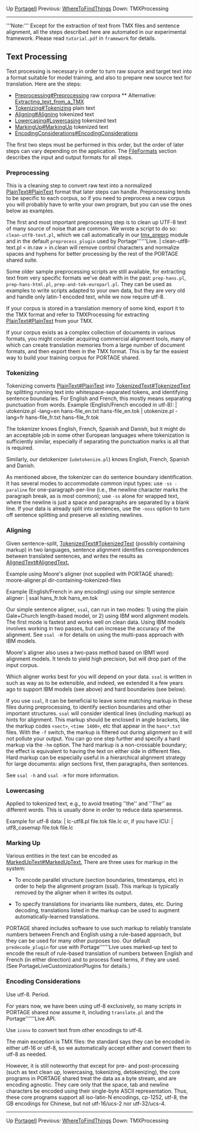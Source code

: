 Up [PortageII](PortageMachineTranslation.md)
Previous: [WhereToFindThings](PORTAGE_sharedWhereToFindThings.md)
Down: TMXProcessing

-------------------------

'''Note:''' Except for the extraction of text from TMX files and sentence alignment, all the steps described here are automated in our experimental framework. Please read `tutorial.pdf` in `framework` for details.

## Text Processing

Text processing is necessary in order to turn raw source and target text into a format suitable for model training, and also to prepare new source text for translation. Here are the steps:

* [Preprocessing#Preprocessing](PORTAGE_sharedTextProcessing.md) raw corpora
** Alternative: [Extracting_text_from_a_TMX](TMXProcessing.md)
* [Tokenizing#Tokenizing](PORTAGE_sharedTextProcessing.md) plain text
* [Aligning#Aligning](PORTAGE_sharedTextProcessing.md) tokenized text
* [Lowercasing#Lowercasing](PORTAGE_sharedTextProcessing.md) tokenized text
* [MarkingUp#MarkingUp](PORTAGE_sharedTextProcessing.md) tokenized text
* [EncodingConsiderations#EncodingConsiderations](PORTAGE_sharedTextProcessing.md)

The first two steps must be performed in this order, but the order of later steps can vary depending on the application. The [FileFormats](PORTAGE_sharedFileFormats.md) section describes the input and output formats for all steps.

### Preprocessing

This is a cleaning step to convert raw text into a normalized
[PlainText#PlainText](PORTAGE_sharedFileFormats.md) format that later steps can handle. Preprocessing tends to be specific to each corpus, so if you need to preprocess a new corpus you will probably have to write your own program, but you can use the ones below as examples.

The first and most important preprocessing step is to clean up UTF-8 text of many source of noise that are common. We wrote a script to do so: `clean-utf8-text.pl`, which we call automatically in our [tmx_prepro](TMXProcessing.md) module and in the default `preprocess_plugin` used by Portage''''''Live.
|   clean-utf8-text.pl < in.raw > in.clean
will remove control characters and normalize spaces and hyphens for better processing by the rest of the PORTAGE shared suite.

Some older sample preprocessing scripts are still available, for extracting text from very specific formats we've dealt with in the past: `prep-hans.pl`, `prep-hans-html.pl`, `prep-and-tok-europarl.pl`. They can be used as examples to write scripts adapted to your own data, but they are very old and handle only latin-1 encoded text, while we now require utf-8.

If your corpus is stored in a translation memory of some kind, export it to the TMX format and refer to TMXProcessing for extracting [PlainText#PlainText](PORTAGE_sharedFileFormats.md) from your TMX.

If your corpus exists as a complex collection of documents in various formats, you might consider acquiring commercial alignment tools, many of which can create translation memories from a large number of document formats, and then export them in the TMX format. This is by far the easiest way to build your training corpus for PORTAGE shared.

### Tokenizing

Tokenizing converts [PlainText#PlainText](PORTAGE_sharedFileFormats.md) into 
[TokenizedText#TokenizedText](PORTAGE_sharedFileFormats.md) by splitting running text into whitespace-separated tokens, and identifying sentence boundaries. For English and French, this mostly means separating punctuation from words.
Example (English/French encoded in utf-8):
|   utokenize.pl -lang=en hans-file_en.txt hans-file_en.tok
|   utokenize.pl -lang=fr hans-file_fr.txt hans-file_fr.tok

The tokenizer knows English, French, Spanish and Danish, but it might do an acceptable job in some other European languages where tokenization is sufficiently similar, especially if separating the punctuation marks is all that is required.

Similarly, our detokenizer (`udetokenize.pl`) knows English, French, Spanish and Danish.

As mentioned above, the tokenizer can do sentence boundary identification. It has several modes to accommodate common input types: use `-ss -paraline` for one-paragraph-per-line (i.e., the newline character marks the paragraph break, as is most common); use `-ss` alone for wrapped text, where the newline is just a space and paragraphs are separated by a blank line. If your data is already split into sentences, use the `-noss` option to turn off sentence splitting and preserve all existing newlines.

### Aligning

Given sentence-split, [TokenizedText#TokenizedText](PORTAGE_sharedFileFormats.md) (possibly containing markup) in two languages, sentence alignment identifies correspondences between translated sentences, and writes the results as [AlignedText#AlignedText.](PORTAGE_sharedFileFormats.md)

Example using Moore's aligner (not supplied with PORTAGE shared):
   moore-aligner.pl dir-containing-tokenized-files

Example (English/French in any encoding) using our simple sentence aligner:
|   ssal hans_fr.tok hans_en.tok

Our simple sentence aligner, `ssal`, can run in two modes: 1) using the plain Gale+Church length-based model, or 2) using IBM word alignment models.  The first mode is fastest and works well on clean data.  Using IBM models involves working in two passes, but can increase the accuracy of the alignment.  See `ssal -H` for details on using the multi-pass approach with IBM models.

Moore's aligner also uses a two-pass method based on IBM1 word alignment models.  It tends to yield high precision, but will drop part of the input corpus.

Which aligner works best for you will depend on your data. `ssal` is written in such as way as to be extensible, and indeed, we extended it a few years ago to support IBM models (see above) and hard boundaries (see below).

If you use `ssal`, it can be beneficial to leave some matching markup in these files during preprocessing, to identify section boundaries and other important structures. `ssal` will consider identical lines (including markup) as hints for alignment. This markup should be enclosed in angle brackets, like the markup codes `<sect>`, `<time 1400>`, etc that appear in the `hans*.txt` files. With the `-f` switch, the markup is filtered out during alignment so it will not pollute your output.  You can go one step further and specify a hard markup via the `-hm` option.  The hard markup is a non-crossable boundary; the effect is equivalent to having the text on either side in different files. Hard markup can be especially useful in a hierarchical alignment strategy for large documents: align sections first, then paragraphs, then sentences.

See `ssal -h` and `ssal -H` for more information.

### Lowercasing

Applied to tokenized text, e.g., to avoid treating ''the'' and ''The'' as different words.  This is usually done in order to reduce data sparseness.

Example for utf-8 data:
|   lc-utf8.pl file.tok file.lc
or, if you have ICU:
|   utf8_casemap file.tok file.lc

### Marking Up

Various entities in the text can be encoded as [MarkedUpText#MarkedUpText.](Portage_sharedFileFormats.md) There are three uses for markup in the system:

* To encode parallel structure (section boundaries, timestamps, etc) in order to help the alignment program (ssal). This markup is typically removed by the aligner when it writes its output.

* To specify translations for invariants like numbers, dates, etc. 
During decoding, translations listed in the markup can be used to augment automatically-learned translations.

PORTAGE shared includes software to use such markup to reliably translate numbers between French and English using a rule-based approach, but they can be used for many other purposes too. Our default `predecode_plugin` for use with Portage''''''Live uses marked-up text to encode the result of rule-based translation of numbers between English and French (in either direction) and to process fixed terms, if they are used. (See PortageLiveCustomizationPlugins for details.)

### Encoding Considerations

Use utf-8. Period.

For years now, we have been using utf-8 exclusively, so many scripts in PORTAGE shared now assume it, including `translate.pl` and the Portage''''''Live API.

Use `iconv` to convert text from other encodings to utf-8.

The main exception is TMX files: the standard says they can be encoded in either utf-16 or utf-8, so we automatically accept either and convert them to utf-8 as needed.

However, it is still noteworthy that except for pre- and post-processing (such as text clean up, lowercasing, tokenizing, detokenizing), the core programs in PORTAGE shared treat the data as a byte stream, and are encoding agnostic. They care only that the space, tab and newline characters be encoded using their single-byte ASCII representation. Thus, these core programs support all iso-latin-N encodings, cp-1252, utf-8, the GB encodings for Chinese, but not utf-16/ucs-2 nor utf-32/ucs-4.


-------------------------

Up [PortageII](PortageMachineTranslation.md)
Previous: [WhereToFindThings](PORTAGE_sharedWhereToFindThings.md)
Down: TMXProcessing